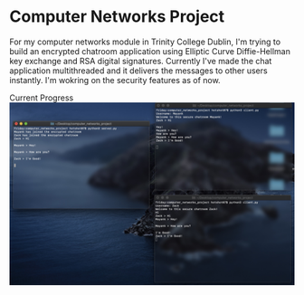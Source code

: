 # Computer Networks Project

For my computer networks module in Trinity College Dublin, I'm trying to build an encrypted chatroom application using Elliptic Curve Diffie-Hellman key exchange and RSA digital signatures.
Currently I've made the chat application multithreaded and it delivers the messages to other users instantly. I'm wokring on the security features as of now.

Current Progress
![Progress](progress.jpg)

